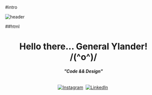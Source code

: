 #intro

![header](header.png)

##html
<p>
  <h1 align="center"><b>Hello there... General Ylander! /(^o^)/ </b></h1>
</p>

<p>
  <h4 align="center"><b><em>"Code && Design"</em></b></h4>
</p>

<p align="center">
<br>
<a href="https://www.instagram.com/ylander.design/"><img src="https://img.shields.io/badge/instagram-%23E4405F.svg?&style=for-the-badge&logo=instagram&logoColor=white" alt="Instagram" /></a>&nbsp;
<a href="https://www.linkedin.com/in/alexander-silerio-b1422a209/"><img src="https://img.shields.io/badge/linkedin-%230077B5.svg?&style=for-the-badge&logo=linkedin&logoColor=white" alt="LinkedIn" /></a>&nbsp;
</p>
<br>
